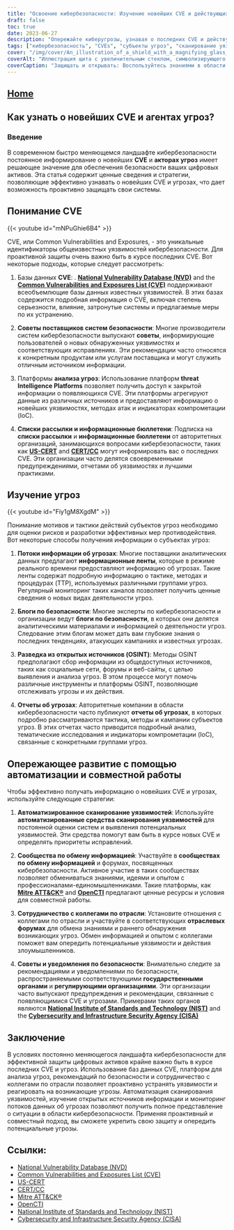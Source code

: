 ```yaml
---
title: "Освоение кибербезопасности: Изучение новейших CVE и действующих лиц угроз"
draft: false
toc: true
date: 2023-06-27
description: "Опережайте киберугрозы, узнавая о последних CVE и действующих лицах с помощью эффективных стратегий и ресурсов."
tags: ["кибербезопасность", "CVEs", "субъекты угроз", "сканирование уязвимостей", "разведка угроз", "обмен информацией", "отраслевое сотрудничество", "рекомендации по безопасности", "NVD", "CVE", "US-CERT", "CERT", "Болтер ATT&CK®", "OpenCTI", "NIST", "CISA", "уязвимости кибербезопасности", "возникающие угрозы", "проактивная защита", "автоматизированное сканирование уязвимостей", "разведка из открытых источников", "Анализ угроз в режиме реального времени", "тактика и техника действий субъектов угроз", "Технический OSINT", "Базы данных CVE", "рекомендации поставщиков средств защиты", "блоги по безопасности", "информационные потоки об угрозах", "сообщества по обмену информацией", "постановления правительства"]
cover: "/img/cover/An_illustration_of_a_shield_with_a_magnifying_glass_symboli.png"
coverAlt: "Иллюстрация щита с увеличительным стеклом, символизирующего кибербезопасность."
coverCaption: "Защищать и открывать: Воспользуйтесь знаниями в области кибербезопасности."
---
```


## [Home](/cyber-security-career-playbook-start/)

## Как узнать о новейших CVE и агентах угроз?

### Введение

В современном быстро меняющемся ландшафте кибербезопасности постоянное информирование о новейших **CVE** и **акторах угроз** имеет решающее значение для обеспечения безопасности ваших цифровых активов. Эта статья содержит ценные сведения и стратегии, позволяющие эффективно узнавать о новейших CVE и угрозах, что дает возможность проактивно защищать свои системы.
## Понимание CVE

{{< youtube id="mNPuGhie6B4" >}}

CVE, или Common Vulnerabilities and Exposures, - это уникальные идентификаторы общеизвестных уязвимостей кибербезопасности. Для проактивной защиты очень важно быть в курсе последних CVE. Вот некоторые подходы, которые следует рассмотреть:

1. Базы данных **CVE**: . [**National Vulnerability Database (NVD)**](https://nvd.nist.gov) and the [**Common Vulnerabilities and Exposures List (CVE)**](https://cve.mitre.org) поддерживают всеобъемлющие базы данных известных уязвимостей. В этих базах содержится подробная информация о CVE, включая степень серьезности, влияние, затронутые системы и предлагаемые меры по их устранению.

2. **Советы поставщиков систем безопасности**: Многие производители систем кибербезопасности выпускают **советы**, информирующие пользователей о новых обнаруженных уязвимостях и соответствующих исправлениях. Эти рекомендации часто относятся к конкретным продуктам или услугам поставщика и могут служить отличным источником информации.

3. Платформы **анализа угроз**: Использование платформ **threat Intelligence Platforms** позволяет получить доступ к закрытой информации о появляющихся CVE. Эти платформы агрегируют данные из различных источников и предоставляют информацию о новейших уязвимостях, методах атак и индикаторах компрометации (IoC).

4. **Списки рассылки и информационные бюллетени**: Подписка на **списки рассылки** и **информационные бюллетени** от авторитетных организаций, занимающихся вопросами кибербезопасности, таких как [**US-CERT**](https://www.us-cert.gov) and [**CERT/CC**](https://www.cert.org) могут информировать вас о последних CVE. Эти организации часто делятся своевременными предупреждениями, отчетами об уязвимостях и лучшими практиками.

## Изучение угроз

{{< youtube id="Fiy1gM8XgdM" >}}

Понимание мотивов и тактики действий субъектов угроз необходимо для оценки рисков и разработки эффективных мер противодействия. Вот некоторые способы получения информации о субъектах угроз:

1. **Потоки информации об угрозах**: Многие поставщики аналитических данных предлагают **информационные ленты**, которые в режиме реального времени предоставляют информацию об угрозах. Такие ленты содержат подробную информацию о тактике, методах и процедурах (TTP), используемых различными группами угроз. Регулярный мониторинг таких каналов позволяет получить ценные сведения о новых видах деятельности угроз.

2. **Блоги по безопасности**: Многие эксперты по кибербезопасности и организации ведут **блоги по безопасности**, в которых они делятся аналитическими материалами и информацией о деятельности угроз. Следование этим блогам может дать вам глубокие знания о последних тенденциях, атакующих кампаниях и известных угрозах.

3. **Разведка из открытых источников (OSINT)**: Методы OSINT предполагают сбор информации из общедоступных источников, таких как социальные сети, форумы и веб-сайты, с целью выявления и анализа угроз. В этом процессе могут помочь различные инструменты и платформы OSINT, позволяющие отслеживать угрозы и их действия.

4. **Отчеты об угрозах**: Авторитетные компании в области кибербезопасности часто публикуют **отчеты об угрозах**, в которых подробно рассматриваются тактика, методы и кампании субъектов угроз. В этих отчетах часто приводится подробный анализ, тематические исследования и индикаторы компрометации (IoC), связанные с конкретными группами угроз.

## Опережающее развитие с помощью автоматизации и совместной работы

Чтобы эффективно получать информацию о новейших CVE и угрозах, используйте следующие стратегии:

1. **Автоматизированное сканирование уязвимостей**: Используйте **автоматизированные средства сканирования уязвимостей** для постоянной оценки систем и выявления потенциальных уязвимостей. Эти средства помогут вам быть в курсе новых CVE и определять приоритеты исправлений.

2. **Сообщества по обмену информацией**: Участвуйте в **сообществах по обмену информацией** и форумах, посвященных кибербезопасности. Активное участие в таких сообществах позволяет обмениваться знаниями, идеями и опытом с профессионалами-единомышленниками. Такие платформы, как [**Mitre ATT&CK®**](https://attack.mitre.org/) and [**OpenCTI**](https://www.opencti.io/) предлагают ценные ресурсы и условия для совместной работы.

3. **Сотрудничество с коллегами по отрасли**: Установите отношения с коллегами по отрасли и участвуйте в соответствующих **отраслевых форумах** для обмена знаниями и раннего обнаружения возникающих угроз. Обмен информацией и опытом с коллегами поможет вам опередить потенциальные уязвимости и действия злоумышленников.

4. **Советы и уведомления по безопасности**: Внимательно следите за рекомендациями и уведомлениями по безопасности, распространяемыми соответствующими **государственными органами** и **регулирующими организациями**. Эти организации часто выпускают предупреждения и рекомендации, связанные с появляющимися CVE и угрозами. Примерами таких органов являются [**National Institute of Standards and Technology (NIST)**](https://www.nist.gov) and the [**Cybersecurity and Infrastructure Security Agency (CISA)**](https://www.cisa.gov)
## Заключение

В условиях постоянно меняющегося ландшафта кибербезопасности для эффективной защиты цифровых активов крайне важно быть в курсе последних CVE и угроз. Использование баз данных CVE, платформ для анализа угроз, рекомендаций по безопасности и сотрудничество с коллегами по отрасли позволяет проактивно устранять уязвимости и реагировать на возникающие угрозы. Автоматизация сканирования уязвимостей, изучение открытых источников информации и мониторинг потоков данных об угрозах позволяют получить полное представление о ситуации в области кибербезопасности. Применяя проактивный и совместный подход, вы сможете укрепить свою защиту и опередить потенциальные угрозы.

## Ссылки:

- [National Vulnerability Database (NVD)](https://nvd.nist.gov)
- [Common Vulnerabilities and Exposures List (CVE)](https://cve.mitre.org)
- [US-CERT](https://www.us-cert.gov)
- [CERT/CC](https://www.cert.org)
- [Mitre ATT&CK®](https://attack.mitre.org/)
- [OpenCTI](https://www.opencti.io/)
- [National Institute of Standards and Technology (NIST)](https://www.nist.gov)
- [Cybersecurity and Infrastructure Security Agency (CISA)](https://www.cisa.gov)
